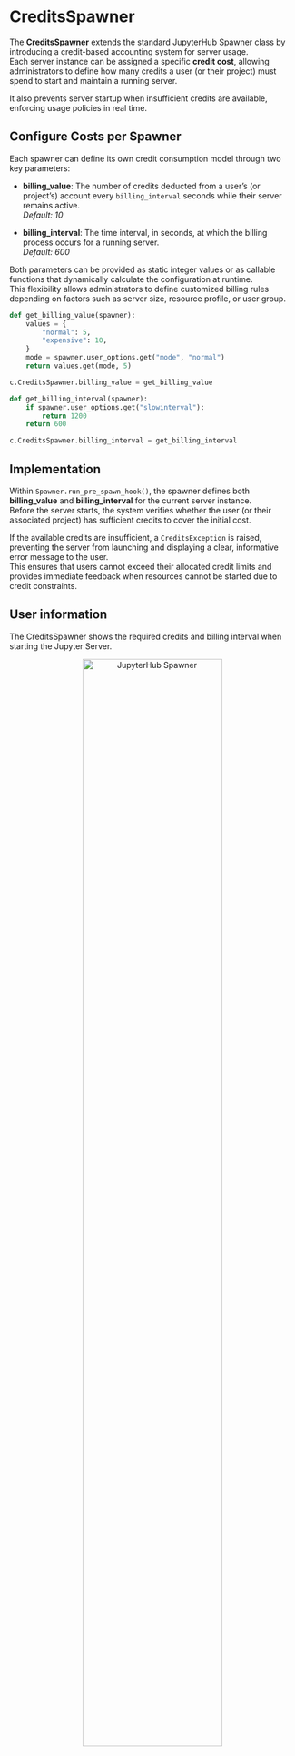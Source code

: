 # CreditsSpawner

The **CreditsSpawner** extends the standard JupyterHub Spawner class by introducing a credit-based accounting system for server usage.  
Each server instance can be assigned a specific **credit cost**, allowing administrators to define how many credits a user (or their project) must spend to start and maintain a running server.

It also prevents server startup when insufficient credits are available, enforcing usage policies in real time.


## Configure Costs per Spawner

Each spawner can define its own credit consumption model through two key parameters:

- **billing_value**: The number of credits deducted from a user’s (or project’s) account every `billing_interval` seconds while their server remains active.  
  *Default: 10*

- **billing_interval**: The time interval, in seconds, at which the billing process occurs for a running server.  
  *Default: 600*

Both parameters can be provided as static integer values or as callable functions that dynamically calculate the configuration at runtime.  
This flexibility allows administrators to define customized billing rules depending on factors such as server size, resource profile, or user group.

```python
def get_billing_value(spawner):
    values = {
        "normal": 5,
        "expensive": 10,
    }
    mode = spawner.user_options.get("mode", "normal")
    return values.get(mode, 5)

c.CreditsSpawner.billing_value = get_billing_value

def get_billing_interval(spawner):
    if spawner.user_options.get("slowinterval"):
        return 1200
    return 600

c.CreditsSpawner.billing_interval = get_billing_interval
```


## Implementation

Within `Spawner.run_pre_spawn_hook()`, the spawner defines both **billing_value** and **billing_interval** for the current server instance.  
Before the server starts, the system verifies whether the user (or their associated project) has sufficient credits to cover the initial cost.  

If the available credits are insufficient, a `CreditsException` is raised, preventing the server from launching and displaying a clear, informative error message to the user.  
This ensures that users cannot exceed their allocated credit limits and provides immediate feedback when resources cannot be started due to credit constraints.

## User information

The CreditsSpawner shows the required credits and billing interval when starting the Jupyter Server.

<div style="text-align: center;">
  <img src="https://jsc-jupyter.github.io/jupyterhub-credit-service/images/image_spawn.png" alt="JupyterHub Spawner" style="width: 70%;">
</div>